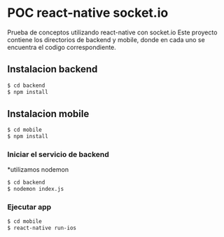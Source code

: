 # POC react-native socket.io

Prueba de conceptos utilizando react-native con socket.io
Este proyecto contiene los directorios de backend y mobile, donde en cada uno
se encuentra el codigo correspondiente.

## Instalacion backend

```sh
$ cd backend
$ npm install
```

## Instalacion mobile

```sh
$ cd mobile
$ npm install
```

### Iniciar el servicio de backend

\*utilizamos nodemon

```sh
$ cd backend
$ nodemon index.js
```

### Ejecutar app

```sh
$ cd mobile
$ react-native run-ios
```

